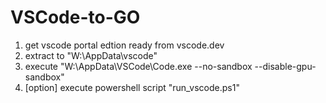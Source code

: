# VSCode-to-GO
1. get vscode portal edtion ready from vscode.dev
2. extract to "W:\AppData\vscode"
3. execute "W:\AppData\VSCode\Code.exe --no-sandbox --disable-gpu-sandbox"
4. [option] execute powershell script "run_vscode.ps1"
